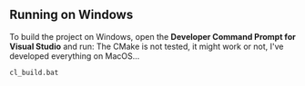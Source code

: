 ## Running on Windows

To build the project on Windows, open the **Developer Command Prompt for Visual Studio** and run:
The CMake is not tested, it might work or not, I've developed everything on MacOS...


```bash
cl_build.bat
